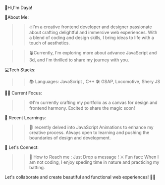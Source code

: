 👋Hi,I'm Daya!

🌟About Me:
   >> 🔥I'm a creative frontend developer and designer passionate about crafting delightful and immersive web experiences. With a blend of coding and design skills, I bring         ideas to life with a touch of aesthetics.


   >> 🪴Currently, I'm exploring more about advance JavaScript and 3d, and I'm thrilled to share my journey with you.

💻Tech Stacks:
   >> 📚 Languages: JavaScript , C++
   >> 🛠️ GSAP, Locomotive, Shery JS

🧑‍💻 Current Focus:
   >> 🌐I'm currently crafting my portfolio as a canvas for design and frontend harmony. Excited to share the magic soon!

🌱 Recent Learnings:
   >> 🎯I recently delved into JavaScript Animations to enhance my creative process. Always open to learning and pushing the boundaries of design and development.

🤝 Let's Connect:
   >> 📩 How to Reach me : Just Drop a message !
   >> ⚔️ Fun fact: When I am not coding, I enjoy speding time in nature and practicing my batting.
 
Let's collaborate and create beautiful and functional web experiences! 💪🚀
